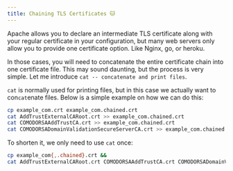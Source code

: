 ```yaml
---
title: Chaining TLS Certificates 🐱
---
```


Apache allows you to declare an intermediate TLS certificate along with your regular certificate in your configuration, but many web servers only allow you to provide one certificate option. Like Nginx, go, or heroku.

In those cases, you will need to concatenate the entire certificate chain into one certificate file. This may sound daunting, but the process is very simple. Let me introduce `cat -- concatenate and print files`.

`cat` is normally used for printing files, but in this case we actually want to con`cat`enate files. Below is a simple example on how we can do this:

```bash
cp example_com.crt example_com.chained.crt
cat AddTrustExternalCARoot.crt >> example_com.chained.crt
cat COMODORSAAddTrustCA.crt >> example_com.chained.crt
cat COMODORSADomainValidationSecureServerCA.crt >> example_com.chained.crt
```

To shorten it, we only need to use `cat` once:

```bash
cp example_com{,.chained}.crt &&
cat AddTrustExternalCARoot.crt COMODORSAAddTrustCA.crt COMODORSADomainValidationSecureServerCA.crt >> example_com.chained.crt
```
